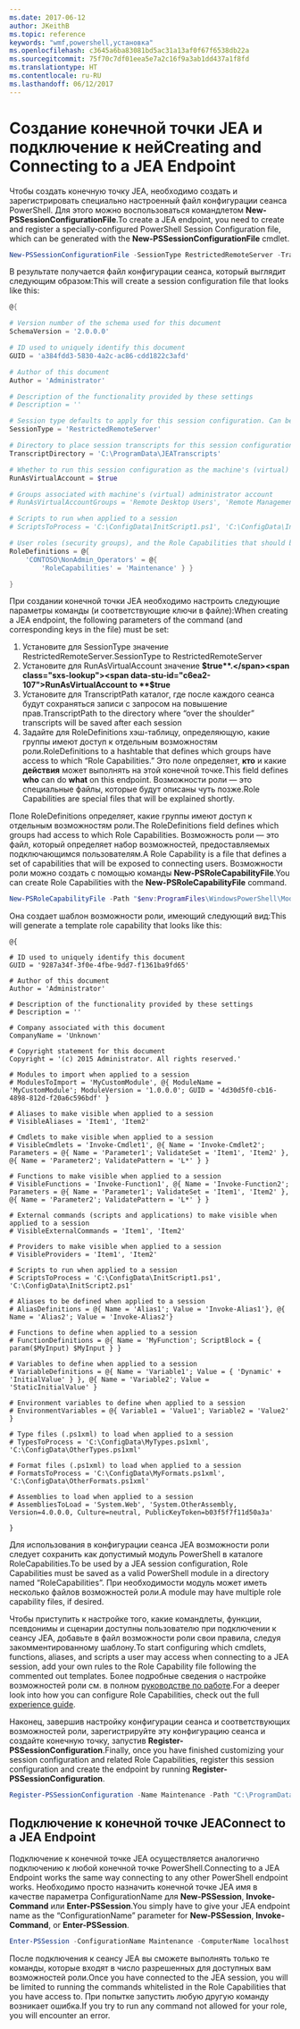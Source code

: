 ```yaml
---
ms.date: 2017-06-12
author: JKeithB
ms.topic: reference
keywords: "wmf,powershell,установка"
ms.openlocfilehash: c3645a6ba83081bd5ac31a13af0f67f6538db22a
ms.sourcegitcommit: 75f70c7df01eea5e7a2c16f9a3ab1dd437a1f8fd
ms.translationtype: HT
ms.contentlocale: ru-RU
ms.lasthandoff: 06/12/2017
---
```

# <a name="creating-and-connecting-to-a-jea-endpoint"></a><span data-ttu-id="c6ea2-102">Создание конечной точки JEA и подключение к ней</span><span class="sxs-lookup"><span data-stu-id="c6ea2-102">Creating and Connecting to a JEA Endpoint</span></span>
<span data-ttu-id="c6ea2-103">Чтобы создать конечную точку JEA, необходимо создать и зарегистрировать специально настроенный файл конфигурации сеанса PowerShell. Для этого можно воспользоваться командлетом **New-PSSessionConfigurationFile**.</span><span class="sxs-lookup"><span data-stu-id="c6ea2-103">To create a JEA endpoint, you need to create and register a specially-configured PowerShell Session Configuration file, which can be generated with the **New-PSSessionConfigurationFile** cmdlet.</span></span>

```powershell
New-PSSessionConfigurationFile -SessionType RestrictedRemoteServer -TranscriptDirectory "C:\ProgramData\JEATranscripts" -RunAsVirtualAccount -RoleDefinitions @{ 'CONTOSO\NonAdmin_Operators' = @{ RoleCapabilities = 'Maintenance' }} -Path "$env:ProgramData\JEAConfiguration\Demo.pssc" 
```

<span data-ttu-id="c6ea2-104">В результате получается файл конфигурации сеанса, который выглядит следующим образом:</span><span class="sxs-lookup"><span data-stu-id="c6ea2-104">This will create a session configuration file that looks like this:</span></span> 
```powershell
@{

# Version number of the schema used for this document
SchemaVersion = '2.0.0.0'

# ID used to uniquely identify this document
GUID = 'a384fdd3-5830-4a2c-ac86-cdd1822c3afd'

# Author of this document
Author = 'Administrator'

# Description of the functionality provided by these settings
# Description = ''

# Session type defaults to apply for this session configuration. Can be 'RestrictedRemoteServer' (recommended), 'Empty', or 'Default'
SessionType = 'RestrictedRemoteServer'

# Directory to place session transcripts for this session configuration
TranscriptDirectory = 'C:\ProgramData\JEATranscripts'

# Whether to run this session configuration as the machine's (virtual) administrator account
RunAsVirtualAccount = $true

# Groups associated with machine's (virtual) administrator account
# RunAsVirtualAccountGroups = 'Remote Desktop Users', 'Remote Management Users'

# Scripts to run when applied to a session
# ScriptsToProcess = 'C:\ConfigData\InitScript1.ps1', 'C:\ConfigData\InitScript2.ps1'

# User roles (security groups), and the Role Capabilities that should be applied to them when applied to a session
RoleDefinitions = @{
    'CONTOSO\NonAdmin_Operators' = @{
        'RoleCapabilities' = 'Maintenance' } }

} 
```
<span data-ttu-id="c6ea2-105">При создании конечной точки JEA необходимо настроить следующие параметры команды (и соответствующие ключи в файле):</span><span class="sxs-lookup"><span data-stu-id="c6ea2-105">When creating a JEA endpoint, the following parameters of the command (and corresponding keys in the file) must be set:</span></span>
1.  <span data-ttu-id="c6ea2-106">Установите для SessionType значение RestrictedRemoteServer.</span><span class="sxs-lookup"><span data-stu-id="c6ea2-106">SessionType to RestrictedRemoteServer</span></span>
2.  <span data-ttu-id="c6ea2-107">Установите для RunAsVirtualAccount значение **$true**.</span><span class="sxs-lookup"><span data-stu-id="c6ea2-107">RunAsVirtualAccount to **$true**</span></span>
3.  <span data-ttu-id="c6ea2-108">Установите для TranscriptPath каталог, где после каждого сеанса будут сохраняться записи с запросом на повышение прав.</span><span class="sxs-lookup"><span data-stu-id="c6ea2-108">TranscriptPath to the directory where “over the shoulder” transcripts will be saved after each session</span></span>
4.  <span data-ttu-id="c6ea2-109">Задайте для RoleDefinitions хэш-таблицу, определяющую, какие группы имеют доступ к отдельным возможностям роли.</span><span class="sxs-lookup"><span data-stu-id="c6ea2-109">RoleDefinitions to a hashtable that defines which groups have access to which “Role Capabilities.”</span></span>  <span data-ttu-id="c6ea2-110">Это поле определяет, **кто** и какие **действия** может выполнять на этой конечной точке.</span><span class="sxs-lookup"><span data-stu-id="c6ea2-110">This field defines **who** can do **what** on this endpoint.</span></span>   <span data-ttu-id="c6ea2-111">Возможности роли — это специальные файлы, которые будут описаны чуть позже.</span><span class="sxs-lookup"><span data-stu-id="c6ea2-111">Role Capabilities are special files that will be explained shortly.</span></span>


<span data-ttu-id="c6ea2-112">Поле RoleDefinitions определяет, какие группы имеют доступ к отдельным возможностям роли.</span><span class="sxs-lookup"><span data-stu-id="c6ea2-112">The RoleDefinitions field defines which groups had access to which Role Capabilities.</span></span>  <span data-ttu-id="c6ea2-113">Возможность роли — это файл, который определяет набор возможностей, предоставляемых подключающимся пользователям.</span><span class="sxs-lookup"><span data-stu-id="c6ea2-113">A Role Capability is a file that defines a set of capabilities that will be exposed to connecting users.</span></span>  <span data-ttu-id="c6ea2-114">Возможности роли можно создать с помощью команды **New-PSRoleCapabilityFile**.</span><span class="sxs-lookup"><span data-stu-id="c6ea2-114">You can create Role Capabilities with the **New-PSRoleCapabilityFile** command.</span></span>

```powershell
New-PSRoleCapabilityFile -Path "$env:ProgramFiles\WindowsPowerShell\Modules\DemoModule\RoleCapabilities\Maintenance.psrc" 
```

<span data-ttu-id="c6ea2-115">Она создает шаблон возможности роли, имеющий следующий вид:</span><span class="sxs-lookup"><span data-stu-id="c6ea2-115">This will generate a template role capability that looks like this:</span></span>
```
@{

# ID used to uniquely identify this document
GUID = '9287a34f-3f0e-4fbe-9dd7-f1361ba9fd65'

# Author of this document
Author = 'Administrator'

# Description of the functionality provided by these settings
# Description = ''

# Company associated with this document
CompanyName = 'Unknown'

# Copyright statement for this document
Copyright = '(c) 2015 Administrator. All rights reserved.'

# Modules to import when applied to a session
# ModulesToImport = 'MyCustomModule', @{ ModuleName = 'MyCustomModule'; ModuleVersion = '1.0.0.0'; GUID = '4d30d5f0-cb16-4898-812d-f20a6c596bdf' }

# Aliases to make visible when applied to a session
# VisibleAliases = 'Item1', 'Item2'

# Cmdlets to make visible when applied to a session
# VisibleCmdlets = 'Invoke-Cmdlet1', @{ Name = 'Invoke-Cmdlet2'; Parameters = @{ Name = 'Parameter1'; ValidateSet = 'Item1', 'Item2' }, @{ Name = 'Parameter2'; ValidatePattern = 'L*' } }

# Functions to make visible when applied to a session
# VisibleFunctions = 'Invoke-Function1', @{ Name = 'Invoke-Function2'; Parameters = @{ Name = 'Parameter1'; ValidateSet = 'Item1', 'Item2' }, @{ Name = 'Parameter2'; ValidatePattern = 'L*' } }

# External commands (scripts and applications) to make visible when applied to a session
# VisibleExternalCommands = 'Item1', 'Item2'

# Providers to make visible when applied to a session
# VisibleProviders = 'Item1', 'Item2'

# Scripts to run when applied to a session
# ScriptsToProcess = 'C:\ConfigData\InitScript1.ps1', 'C:\ConfigData\InitScript2.ps1'

# Aliases to be defined when applied to a session
# AliasDefinitions = @{ Name = 'Alias1'; Value = 'Invoke-Alias1'}, @{ Name = 'Alias2'; Value = 'Invoke-Alias2'}

# Functions to define when applied to a session
# FunctionDefinitions = @{ Name = 'MyFunction'; ScriptBlock = { param($MyInput) $MyInput } }

# Variables to define when applied to a session
# VariableDefinitions = @{ Name = 'Variable1'; Value = { 'Dynamic' + 'InitialValue' } }, @{ Name = 'Variable2'; Value = 'StaticInitialValue' }

# Environment variables to define when applied to a session
# EnvironmentVariables = @{ Variable1 = 'Value1'; Variable2 = 'Value2' }

# Type files (.ps1xml) to load when applied to a session
# TypesToProcess = 'C:\ConfigData\MyTypes.ps1xml', 'C:\ConfigData\OtherTypes.ps1xml'

# Format files (.ps1xml) to load when applied to a session
# FormatsToProcess = 'C:\ConfigData\MyFormats.ps1xml', 'C:\ConfigData\OtherFormats.ps1xml'

# Assemblies to load when applied to a session
# AssembliesToLoad = 'System.Web', 'System.OtherAssembly, Version=4.0.0.0, Culture=neutral, PublicKeyToken=b03f5f7f11d50a3a'

} 

```
<span data-ttu-id="c6ea2-116">Для использования в конфигурации сеанса JEA возможности роли следует сохранить как допустимый модуль PowerShell в каталоге RoleCapabilities.</span><span class="sxs-lookup"><span data-stu-id="c6ea2-116">To be used by a JEA session configuration, Role Capabilities must be saved as a valid PowerShell module in a directory named “RoleCapabilities”.</span></span> <span data-ttu-id="c6ea2-117">При необходимости модуль может иметь несколько файлов возможностей роли.</span><span class="sxs-lookup"><span data-stu-id="c6ea2-117">A module may have multiple role capability files, if desired.</span></span>

<span data-ttu-id="c6ea2-118">Чтобы приступить к настройке того, какие командлеты, функции, псевдонимы и сценарии доступны пользователю при подключении к сеансу JEA, добавьте в файл возможности роли свои правила, следуя закомментированному шаблону.</span><span class="sxs-lookup"><span data-stu-id="c6ea2-118">To start configuring which cmdlets, functions, aliases, and scripts a user may access when connecting to a JEA session, add your own rules to the Role Capability file following the commented out templates.</span></span> <span data-ttu-id="c6ea2-119">Более подробные сведения о настройке возможностей роли см. в полном [руководстве по работе](http://aka.ms/JEA).</span><span class="sxs-lookup"><span data-stu-id="c6ea2-119">For a deeper look into how you can configure Role Capabilities, check out the full [experience guide](http://aka.ms/JEA).</span></span>

<span data-ttu-id="c6ea2-120">Наконец, завершив настройку конфигурации сеанса и соответствующих возможностей роли, зарегистрируйте эту конфигурацию сеанса и создайте конечную точку, запустив **Register-PSSessionConfiguration**.</span><span class="sxs-lookup"><span data-stu-id="c6ea2-120">Finally, once you have finished customizing your session configuration and related Role Capabilities, register this session configuration and create the endpoint by running **Register-PSSessionConfiguration**.</span></span>

```powershell
Register-PSSessionConfiguration -Name Maintenance -Path "C:\ProgramData\JEAConfiguration\Demo.pssc" 
```

## <a name="connect-to-a-jea-endpoint"></a><span data-ttu-id="c6ea2-121">Подключение к конечной точке JEA</span><span class="sxs-lookup"><span data-stu-id="c6ea2-121">Connect to a JEA Endpoint</span></span>
<span data-ttu-id="c6ea2-122">Подключение к конечной точке JEA осуществляется аналогично подключению к любой конечной точке PowerShell.</span><span class="sxs-lookup"><span data-stu-id="c6ea2-122">Connecting to a JEA Endpoint works the same way connecting to any other PowerShell endpoint works.</span></span>  <span data-ttu-id="c6ea2-123">Необходимо просто назначить конечной точке JEA имя в качестве параметра ConfigurationName для **New-PSSession**, **Invoke-Command** или **Enter-PSSession**.</span><span class="sxs-lookup"><span data-stu-id="c6ea2-123">You simply have to give your JEA endpoint name as the “ConfigurationName” parameter for **New-PSSession**, **Invoke-Command**, or **Enter-PSSession**.</span></span>

```powershell
Enter-PSSession -ConfigurationName Maintenance -ComputerName localhost
```
<span data-ttu-id="c6ea2-124">После подключения к сеансу JEA вы сможете выполнять только те команды, которые входят в число разрешенных для доступных вам возможностей роли.</span><span class="sxs-lookup"><span data-stu-id="c6ea2-124">Once you have connected to the JEA session, you will be limited to running the commands whitelisted in the Role Capabilities that you have access to.</span></span> <span data-ttu-id="c6ea2-125">При попытке запустить любую другую команду возникает ошибка.</span><span class="sxs-lookup"><span data-stu-id="c6ea2-125">If you try to run any command not allowed for your role, you will encounter an error.</span></span>

